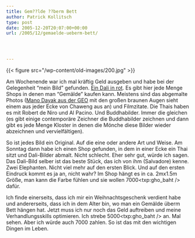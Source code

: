 ```yaml
---
title: Gem??lde ??berm Bett
author: Patrick Kollitsch
type: post
date: 2005-12-20T20:07:00+00:00
url: /2005/12/gemaelde-ueberm-bett/




---
```

{{< figure src="/wp-content/old-images/200.jpg" >}}

Am Wochenende war ich mal kr&auml;ftig Geld ausgeben und habe bei der Gelegenheit &#8220;mein Bild&#8221; gefunden. [Ein Dali in rot][1]. Es gibt hier jede Menge Shops in denen man &#8220;Gem&auml;lde&#8221; kaufen kann. Meistens sind das abgemalte Photos ([Mano Dayak aus der GEO][2] mit den gro&szlig;en braunen Augen sieht einem aus jeder Ecke von Chaweng aus an) und Filmzitate. Die Thais haben es mit Robert de Niro und Al Pacino. Und Buddhabilder. Immer die gleichen (es gibt einige contempor&auml;re Zeichner die Buddhabilder zeichnen und dann gibt es jede Menge Kloster in denen die M&ouml;nche diese Bilder wieder abzeichnen und vervielf&auml;ltigen). 

So ist jedes Bild ein Original. Auf die eine oder andere Art und Weise. Am Sonntag dann habe ich einen Shop gefunden, in dem in einer Ecke ein Thai sitzt und Dali-Bilder abmalt. Nicht schlecht. Eher sehr gut, w&uuml;rde ich sagen. Das Dali-Bild selber ist das beste St&uuml;ck, das ich von ihm (Salvadore) kenne. Zwei Elephanten. Nicht viel mehr auf den ersten Blick. Und auf den ersten Eindruck kommt es ja an, nicht wahr? Im Shop h&auml;ngt es in ca. 2mx1.5m Gr&ouml;&szlig;e, man kann die Farbe f&uuml;hlen und sie wollen 7000<txp:gho_baht /> daf&uuml;r. 

Ich finde einerseits, dass ich mir ein Weihnachtsgeschenk verdient habe und andererseits, dass ich in dem Alter bin, wo man ein Gem&auml;lde &uuml;berm Bett h&auml;ngen hat. Jetzt muss ich nur noch das Geld auftreiben und meine Verhandlungsskills optimieren. Ich strebe 5000<txp:gho_baht /> an. Mal sehen. Aber ich w&uuml;rde auch 7000 zahlen. So ist das mit den wichtigen Dingen im Leben.

 [1]: http://www.3d-dali.com/Tour/elephants.htm
 [2]: http://www.geowebshop.de/webshop/servlet/ServletR?site=geo&page=PageProdukt&aktion_id=2885&subkategorie_key=magazines_geomagazines&kategorie_key=magazines&linkref=geowebshop_teaser_medium_bild